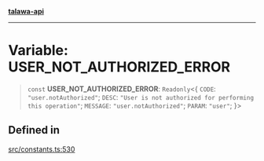 [**talawa-api**](../../README.md)

***

# Variable: USER\_NOT\_AUTHORIZED\_ERROR

> `const` **USER\_NOT\_AUTHORIZED\_ERROR**: `Readonly`\<\{ `CODE`: `"user.notAuthorized"`; `DESC`: `"User is not authorized for performing this operation"`; `MESSAGE`: `"user.notAuthorized"`; `PARAM`: `"user"`; \}\>

## Defined in

[src/constants.ts:530](https://github.com/Suyash878/talawa-api/blob/095e6964ce2a06c1c30d1acf81b6162203f1db91/src/constants.ts#L530)
